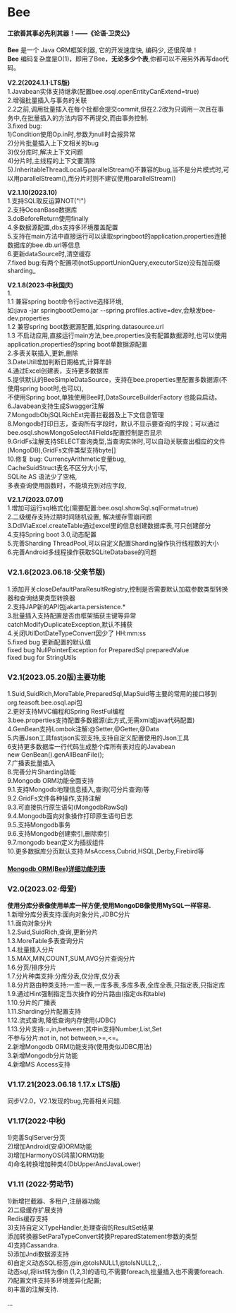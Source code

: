 
Bee
=========
#### 工欲善其事必先利其器！——《论语·卫灵公》    
**Bee** 是一个 Java ORM框架利器, 它的开发速度快, 编码少, 还很简单！       
**Bee** 编码复杂度是O(1)，即用了Bee，**无论多少个表**,你都可以不用另外再写dao代码。  


**V2.2(2024.1.1·LTS版)**  
1.Javabean实体支持继承(配置bee.osql.openEntityCanExtend=true)  
2.增强批量插入与事务的关联  
  2.2之前,调用批量插入在每个批都会提交commit,但在2.2改为只调用一次且在事务中,在批量插入的方法内容不再提交,而由事务控制.  
3.fixed bug:  
  1)Condition使用Op.in时,参数为null时会报异常  
  2)分片批量插入上下文相关的bug  
  3)仅分库时,解决上下文问题  
  4)分片时,主线程的上下文要清除  
  5).InheritableThreadLocal与parallelStream()不兼容的bug,当不是分片模式时,可以用parallelStream(),而分片时则不建议使用parallelStream()  


**V2.1.10(2023.10)**  
1.支持SQL取反运算NOT("!")  
2.支持OceanBase数据库  
3.doBeforeReturn使用finally  
4.多数据源配置,dbs支持多环境覆盖配置  
5.支持在main方法中直接运行可以读取springboot的application.properties连接数据库的bee.db.url等信息  
6.更新dataSource时,清空缓存  
7.fixed bug:有两个配置项(notSupportUnionQuery,executorSize)没有加前缀sharding_  

**V2.1.8(2023·中秋国庆)**  
1.  
1.1 兼容spring boot命令行active选择环境,  
如:java -jar springbootDemo.jar --spring.profiles.active=dev,会觖发bee-dev.properties  
1.2 兼容spring boot数据源配置,如spring.datasource.url  
1.3 不启动应用,直接运行main方法,bee.properties没有配置数据源时,也可以使用application.properties的spring boot单数据源配置  
2.多表关联插入,更新,删除  
3.DateUtil增加判断日期格式,计算年龄  
4.通过Excel创建表，支持更多数据库  
5.提供默认的BeeSimpleDataSource，支持在bee.properties里配置多数据源(不使用spring boot时,也可以),  
不使用Spring boot,单独使用Bee时,DataSourceBuilderFactory 也能自启动。  
6.Javabean支持生成Swagger注解  
7.MongodbObjSQLRichExt完善拦截器及上下文信息管理  
8.Mongodb打印日志，查询所有字段时，默认不显示要查询的字段；可以通过bee.osql.showMongoSelectAllFields配置控制是否显示  
9.GridFs注解支持SELECT查询类型,当查询实体时,可以自动关联查出相应的文件(MongoDB),GridFs文件类型支持byte[]  
10.修复 bug: 
CurrencyArithmetic变量bug,  
CacheSuidStruct表名不区分大小写,  
SQLite AS 语法少了空格,  
多表查询使用函数时，不能填充到对应字段,  


**V2.1.7(2023.07.01)**  
1.增加可运行sql格式化(需要配置:bee.osql.showSql.sqlFormat=true)  
2.二级缓存支持过期时间随机设置, 解决缓存雪崩问题  
3.DdlViaExcel.createTable通过excel里的信息创建数据库表,可只创建部分  
4.支持Spring boot 3.0,动态配置  
5.完善Sharding ThreadPool,可以自定义配置Sharding操作执行线程数的大小  
6.完善Android多线程操作获取SQLiteDatabase的问题  

### **V2.1.6(2023.06.18·父亲节版)**  
1.添加开关closeDefaultParaResultRegistry,控制是否需要默认加载参数类型转换器和查询结果类型转换器  
2.支持JAP新的API包jakarta.persistence.*  
3.批量插入支持配置是否由框架捕获主键等异常catchModifyDuplicateException,默认不捕获  
4.关闭UtilDotDateTypeConvert因少了 HH:mm:ss  
5.fixed bug 更新配置的默认值  
  fixed bug NullPointerException for PreparedSql preparedValue  
  fixed bug for StringUtils  

### **V2.1(2023.05.20版)主要功能**  
1.Suid,SuidRich,MoreTable,PreparedSql,MapSuid等主要的常用的接口移到org.teasoft.bee.osql.api包  
2.更好支持MVC编程和Spring RestFul编程  
3.bee.properties支持配置多数据源(此方式,无需xml或java代码配置)  
4.GenBean支持Lombok注解:@Setter,@Getter,@Data  
5.内置Json工具fastjson实现支持,支持自定义配置使用的Json工具  
6支持更多数据库一行代码生成整个库所有表对应的Javabean  
new GenBean().genAllBeanFile();  
7.广播表批量插入    
8.完善分片Sharding功能  
9.Mongodb ORM功能全面支持  
9.1.支持Mongodb地理信息插入,查询(可分片查询)等  
9.2.GridFs文件各种操作,支持注解    
9.3.可直接执行原生语句(MongodbRawSql)  
9.4.Mongodb面向对象操作打印原生语句日志     
9.5.支持Mongodb事务  
9.6.支持Mongodb创建索引,删除索引    
9.7.mongodb bean定义为插拔组件  
10.更多数据库分页默认支持:MsAccess,Cubrid,HSQL,Derby,Firebird等  

#### [Mongodb ORM(Bee)详细功能列表](MongodbORM-Function-List.md) 

### **V2.0(2023.02·母爱)**  
**使用分库分表像使用单库一样方便;使用MongoDB像使用MySQL一样容易.**  
1.新增分库分表支持:面向对象分片,JDBC分片  
1.1.面向对象分片  
1.2.Suid,SuidRich,查询,更新分片  
1.3.MoreTable多表查询分片  
1.4.批量插入分片  
1.5.MAX,MIN,COUNT,SUM,AVG分片查询分片  
1.6.分页/排序分片  
1.7.分片种类支持:分库分表,仅分库,仅分表  
1.8.分片路由种类支持:一库一表,一库多表,多库多表,全库全表,只指定表,只指定库  
1.9.通过Hint强制指定当次操作的分片路由(指定ds和table)  
1.10.分片的广播表  
1.11.Sharding分片配置支持  
1.12.流式查询,降低查询内存使用(JDBC)  
1.13.分片支持:=,in,between;其中in支持Number,List,Set  
        不参与分片:not in, not between,>=,<=。   
2.新增Mongodb ORM功能支持(使用类似JDBC用法)  
3.新增Mongodb分片功能  
4.新增MS Access支持  

### **V1.17.21(2023.06.18  1.17.x LTS版)**  
同步V2.0，V2.1发现的bug,完善相关问题.  

### **V1.17(2022·中秋)**  
1)完善SqlServer分页  
2)增加Android(安卓)ORM功能  
3)增加HarmonyOS(鸿蒙)ORM功能  
4)命名转换增加种类4(DbUpperAndJavaLower)  

### **V1.11** (**2022·劳动节**)  
1)新增拦截器、多租户,注册器功能  
2)二级缓存扩展支持  
Redis缓存支持  
3)支持自定义TypeHandler,处理查询的ResultSet结果  
  添加转换器SetParaTypeConvert转换PreparedStatement参数的类型  
4)支持Cassandra.  
5)添加Jndi数据源支持  
6)自定义动态SQL标签,@in,@toIsNULL1,@toIsNULL2,<if isNotNull>,<if isNotBlank>.  
动态sql,将list转为像in (1,2,3)的语句,不需要foreach,批量插入也不需要foreach.  
7)配置文件支持多环境差异化配置;  
8)丰富的注解支持.  
  
...

